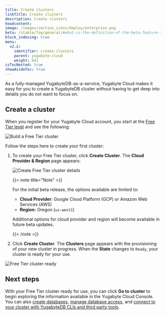```yaml
---
title: Create clusters
linkTitle: Create clusters
description: Create clusters
headcontent:
image: /images/section_icons/deploy/enterprise.png
beta: /stable/faq/general/#what-is-the-definition-of-the-beta-feature-tag
block_indexing: true
menu:
  v2.2:
    identifier: create-clusters
    parent: yugabyte-cloud
    weight: 641
isTocNested: true
showAsideToc: true
---
```


As a fully-managed YugabyteDB-as-a-service, Yugabyte Cloud makes it easy for you to create a YugabyteDB cluster without
having to get deep into details you do not want to focus on.

## Create a cluster

When you register for your Yugabyte Cloud account, you start at the [Free Tier level](../free-tier/) and see the following:

![Build a Free Tier cluster](/images/deploy/yugabyte-cloud/create-free-tier-cluster-new.png)

Follow the steps here to create your first cluster:

1. To create your Free Tier cluster, click **Create Cluster**. The **Cloud Provider & Region** page appears:

    ![Create Free Tier cluster details](/images/deploy/yugabyte-cloud/create-free-tier-cluster-details.png)

    {{< note title="Note" >}}

    For the initial beta release, the options available are limited to:

    - **Cloud Provider:** Google Cloud Platform (GCP) or Amazon Web Services (AWS)
    - **Region:** Oregon (`us-west1`)

    Additional options for cloud provider and region will become available in future beta updates.

    {{< /note >}}

2. Click **Create Cluster**. The **Clusters** page appears with the provisioning of your new cluster in progress. When the **State** changes to `Ready`,
your cluster is ready for your use.

![Free Tier cluster ready](/images/deploy/yugabyte-cloud/free-tier-cluster-ready.png)

## Next steps

With your Free Tier cluster ready for use, you can click **Go to cluster** to begin exploring the information available in the Yugabyte Cloud Console.
You can also [create databases](../create-databases/), [manage database access](../manage-access/), and [connect to your cluster with YugabyteDB CLIs and third party tools](../connect-to-clusters/).
